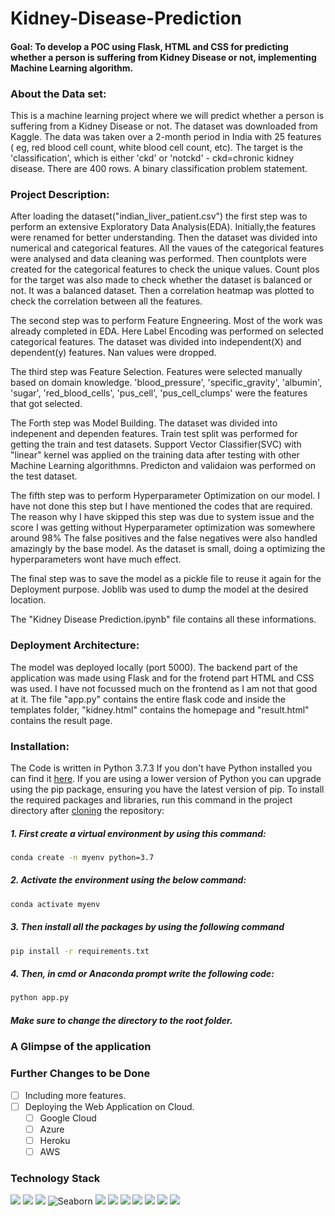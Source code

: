 # Kidney-Disease-Prediction

#### Goal: To develop a POC using Flask, HTML and CSS for predicting whether a person is suffering from Kidney Disease or not, implementing Machine Learning algorithm.

### About the Data set: 
This is a machine learning project where we will predict whether a person is suffering from a Kidney Disease or not. The dataset was downloaded from Kaggle. The data was taken over a 2-month period in India with 25 features ( eg, red blood cell count, white blood cell count, etc). The target is the 'classification', which is either 'ckd' or 'notckd' - ckd=chronic kidney disease. There are 400 rows. A binary classification problem statement.

### Project Description: 
After loading the dataset("indian_liver_patient.csv") the first step was to perform an extensive Exploratory Data Analysis(EDA). Initially,the features were renamed for better understanding. Then the dataset was divided into numerical and categorical features. All the vaues of the categorical features were analysed and data cleaning was performed. Then countplots were created for the categorical features to check the unique values. Count plos for the target was also made to check whether the dataset is balanced or not.
It was a balanced dataset. Then a correlation heatmap was plotted to check the correlation between all the features.

The second step was to perform Feature Engneering. Most of the work was already completed in EDA. Here Label Encoding was performed on selected categorical features. The dataset was divided into independent(X) and dependent(y) features. Nan values were dropped.

The third step was Feature Selection. Features were selected manually based on domain knowledge. 'blood_pressure', 'specific_gravity', 'albumin', 'sugar', 'red_blood_cells', 'pus_cell', 'pus_cell_clumps' were the features that got selected.

The Forth step was Model Building. The dataset was divided into indepenent and dependen features. Train test split was performed for getting the train and test datasets.
Support Vector Classifier(SVC) with "linear" kernel was applied on the training data after testing with other Machine Learning algorithmns.
Predicton and validaion was performed on the test dataset.

The fifth step was to perform Hyperparameter Optimization on our model. I have not done this step but I have mentioned the codes that are required. The reason why I have skipped this step was due to system issue and the score I was getting without Hyperparameter optimization was somewhere around 98%
The false positives and the false negatives were also handled amazingly by the base model. As the dataset is small, doing a optimizing the hyperparameters wont have much effect.

The final step was to save the model as a pickle file to reuse it again for the Deployment purpose. Joblib was used to dump the model at the desired location.

The "Kidney Disease Prediction.ipynb" file contains all these informations.

### Deployment Architecture: 
The model was deployed locally (port 5000). The backend part of the application was made using Flask and for the frotend part HTML and CSS was used.
I have not focussed much on the frontend as I am not that good at it. The file "app.py" contains the entire flask code and inside the templates folder, "kidney.html" contains the homepage and "result.html" contains the result page. 

### Installation:
The Code is written in Python 3.7.3 If you don't have Python installed you can find it [here](https://www.python.org/downloads/). If you are using a lower version of Python you can upgrade using the pip package, ensuring you have the latest version of pip. To install the required packages and libraries, run this command in the project directory after [cloning](https://www.howtogeek.com/451360/how-to-clone-a-github-repository/) the repository:

##### 1. First create a virtual environment by using this command:
```bash
conda create -n myenv python=3.7
```
##### 2. Activate the environment using the below command:
```bash
conda activate myenv
```
##### 3. Then install all the packages by using the following command
```bash
pip install -r requirements.txt
```
##### 4. Then, in cmd or Anaconda prompt write the following code:
```bash
python app.py
```
##### Make sure to change the directory to the root folder.  

### A Glimpse of the application

### Further Changes to be Done
- [ ] Including more features.
- [ ] Deploying the Web Application on Cloud.
     - [ ] Google Cloud 
     - [ ] Azure
     - [ ] Heroku
     - [ ] AWS

### Technology Stack

<img src="https://img.shields.io/badge/Python-FFD43B?style=for-the-badge&logo=python&logoColor=darkgreen" /> <img src="https://img.shields.io/badge/Numpy-777BB4?style=for-the-badge&logo=numpy&logoColor=white" /> <img src="https://img.shields.io/badge/Pandas-2C2D72?style=for-the-badge&logo=pandas&logoColor=white" /> ![Seaborn](https://img.shields.io/badge/Seaborn-%230C55A5.svg?style=for-the-badge&logo=seaborn&logoColor=%white)  <img src="https://img.shields.io/badge/scikit_learn-F7931E?style=for-the-badge&logo=scikit-learn&logoColor=white" /> <img src="https://img.shields.io/badge/Jupyter-F37626.svg?&style=for-the-badge&logo=Jupyter&logoColor=white" /> <img src="https://img.shields.io/badge/conda-342B029.svg?&style=for-the-badge&logo=anaconda&logoColor=white"/> <img src="https://img.shields.io/badge/Kaggle-20BEFF?style=for-the-badge&logo=Kaggle&logoColor=white" />  <img src="https://img.shields.io/badge/matplotlib-342B029.svg?&style=for-the-badge&logo=matplotlib&logoColor=white"/> <img src="https://img.shields.io/badge/Flask-000000?style=for-the-badge&logo=flask&logoColor=white" /> <img src="https://img.shields.io/badge/Spyder-838485?style=for-the-badge&logo=spyder%20ide&logoColor=maroon" />

